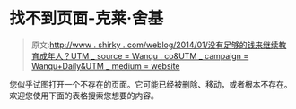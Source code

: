 # 找不到页面-克莱·舍基

> 原文:[http://www . shirky . com/weblog/2014/01/没有足够的钱来继续教育成年人？UTM _ source = Wanqu . co&UTM _ campaign = Wanqu+Daily&UTM _ medium = website](http://www.shirky.com/weblog/2014/01/there-isnt-enough-money-to-keep-educating-adults-the-way-were-doing-it/?utm_source=wanqu.co&utm_campaign=Wanqu+Daily&utm_medium=website)

您似乎试图打开一个不存在的页面。它可能已经被删除、移动，或者根本不存在。欢迎您使用下面的表格搜索您想要的内容。